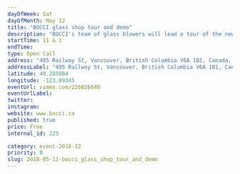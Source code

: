 ```yaml
---
dayOfWeek: Sat
dayOfMonth: May 12
title: "BOCCI glass shop tour and demo"
description: "BOCCI's team of glass blowers will lead a tour of the new Railtown glass studio and demo the most recent BOCCI products, 84 + 87. <br> "
startTime: 11 & 1
endTime: 
type: Open Call
address: "495 Railway St, Vancouver, British Columbia V6A 1B1, Canada, Vancouver, BC, Canada"
addressLabel: "495 Railway St, Vancouver, British Columbia V6A 1B1, Canada"
latitude: 49.285084
longitude: -123.09345
eventUrl: vimeo.com/226026640
eventUrlLabel: 
twitter: 
instagram: 
website: www.bocci.ca
published: true
price: Free
internal_id: 225

category: event-2018-12
priority: 0
slug: 2018-05-12-bocci_glass_shop_tour_and_demo
---
```

